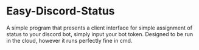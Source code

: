 # Easy-Discord-Status
A simple program that presents a client interface for simple assignment of status to your discord bot, simply input your bot token. Designed to be run in the cloud, however it runs perfectly fine in cmd.
